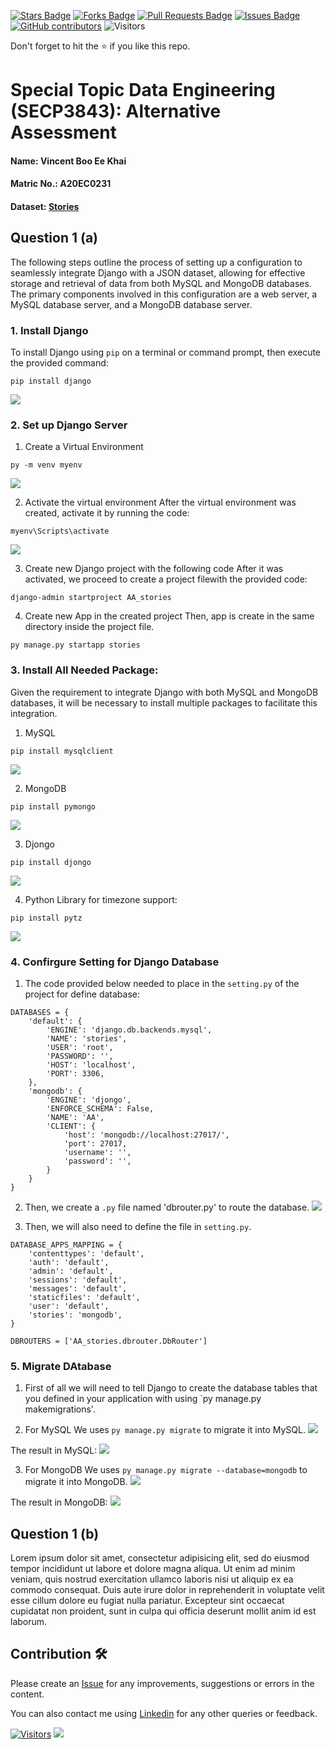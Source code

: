 <a href="https://github.com/drshahizan/SECP3843/stargazers"><img src="https://img.shields.io/github/stars/drshahizan/SECP3843" alt="Stars Badge"/></a>
<a href="https://github.com/drshahizan/SECP3843/network/members"><img src="https://img.shields.io/github/forks/drshahizan/SECP3843" alt="Forks Badge"/></a>
<a href="https://github.com/drshahizan/SECP3843/pulls"><img src="https://img.shields.io/github/issues-pr/drshahizan/SECP3843" alt="Pull Requests Badge"/></a>
<a href="https://github.com/drshahizan/SECP3843/issues"><img src="https://img.shields.io/github/issues/drshahizan/SECP3843" alt="Issues Badge"/></a>
<a href="https://github.com/drshahizan/SECP3843/graphs/contributors"><img alt="GitHub contributors" src="https://img.shields.io/github/contributors/drshahizan/SECP3843?color=2b9348"></a>
![Visitors](https://api.visitorbadge.io/api/visitors?path=https%3A%2F%2Fgithub.com%2Fdrshahizan%2FSECP3843&labelColor=%23d9e3f0&countColor=%23697689&style=flat)


Don't forget to hit the :star: if you like this repo.

# Special Topic Data Engineering (SECP3843): Alternative Assessment

#### Name: Vincent Boo Ee Khai
#### Matric No.: A20EC0231
#### Dataset: [Stories](https://github.com/drshahizan/dataset/tree/main/mongodb/07-stories)

## Question 1 (a)
The following steps outline the process of setting up a configuration to seamlessly integrate Django with a JSON dataset, allowing for effective storage and retrieval of data from both MySQL and MongoDB databases. The primary components involved in this configuration are a web server, a MySQL database server, and a MongoDB database server.

### 1. Install Django
To install Django using `pip` on a terminal or command prompt, then execute the provided command:
```
pip install django
```
<img src="https://github.com/drshahizan/SECP3843/assets/120615951/450f9692-82d7-4369-bfd9-839ad30ab0d5"></img>

### 2. Set up Django Server
1. Create a Virtual Environment
```
py -m venv myenv
```
<img src="https://github.com/drshahizan/SECP3843/assets/120615951/487a673a-93b1-47cc-96ca-3586f83d06a7"></img>

2. Activate the virtual environment
After the virtual environment was created, activate it by running the code:
```
myenv\Scripts\activate
```
<img src="https://github.com/drshahizan/SECP3843/assets/120615951/dd99ae8d-bd7b-4275-a612-ca84e6335554"></img>

3. Create new Django project with the following code
After it was activated, we proceed to create a project filewith the provided code:
```
django-admin startproject AA_stories
```

4. Create new App in the created project
Then, app is create in the same directory inside the project file.
```
py manage.py startapp stories
```

### 3. Install All Needed Package:
Given the requirement to integrate Django with both MySQL and MongoDB databases, it will be necessary to install multiple packages to facilitate this integration.
1. MySQL
```
pip install mysqlclient
```
<img src="https://github.com/drshahizan/SECP3843/assets/120615951/3680612f-d051-47c8-8ffe-9b424f2269c9"></img>

2. MongoDB
```
pip install pymongo
```
<img src="https://github.com/drshahizan/SECP3843/assets/120615951/5dc3e3f0-03e4-4978-a930-cdf3448a8ee3"></img>

3. Djongo
```
pip install djongo
```
<img src="https://github.com/drshahizan/SECP3843/assets/120615951/7b590887-4f7e-4e08-bffc-1b5aa924d6c5"></img>

4. Python Library for timezone support:
```
pip install pytz
```
<img src="https://github.com/drshahizan/SECP3843/assets/120615951/228e7502-4807-4298-8753-62a482cb0669"></img>

### 4. Confirgure Setting for Django Database
1. The code provided below needed to place in the `setting.py` of the project for define database:
```
DATABASES = {
    'default': {
        'ENGINE': 'django.db.backends.mysql',
        'NAME': 'stories',
        'USER': 'root',
        'PASSWORD': '',
        'HOST': 'localhost',
        'PORT': 3306,
    },
    'mongodb': {
        'ENGINE': 'djongo',
        'ENFORCE_SCHEMA': False,
        'NAME': 'AA',
        'CLIENT': {
            'host': 'mongodb://localhost:27017/',
            'port': 27017,
            'username': '',
            'password': '',
        }
    }
}
```

2. Then, we create a `.py` file named 'dbrouter.py' to route the database.
<img src="https://github.com/drshahizan/SECP3843/assets/120615951/17f0087f-e949-4b02-97f8-9237f22afc31"></img>

3. Then, we will also need to define the file in `setting.py`.
```
DATABASE_APPS_MAPPING = {
    'contenttypes': 'default',
    'auth': 'default',
    'admin': 'default',
    'sessions': 'default',
    'messages': 'default',
    'staticfiles': 'default',
    'user': 'default',
    'stories': 'mongodb',
}

DBROUTERS = ['AA_stories.dbrouter.DbRouter']
```


### 5. Migrate DAtabase
1. First of all we will need to tell Django to create the database tables that you defined in your application with using `py manage.py makemigrations'.

2. For MySQL
We uses `py manage.py migrate` to migrate it into MySQL.
<img src="https://github.com/drshahizan/SECP3843/assets/120615951/e50d3c22-5eb0-4caa-8dfb-f8674358f425"></img>

The result in MySQL:
<img src="https://github.com/drshahizan/SECP3843/assets/120615951/975dfc8e-e333-415c-891f-69dfa0fd0be5"></img>

3. For MongoDB
We uses `py manage.py migrate --database=mongodb` to migrate it into MongoDB.
<img src="https://github.com/drshahizan/SECP3843/assets/120615951/003f66a6-0135-4591-9bae-747aeb0fc404"></img>

The result in MongoDB:
<img src="https://github.com/drshahizan/SECP3843/assets/120615951/92454593-9255-4e2c-a41b-7d191c0102f5"></img>

## Question 1 (b)
Lorem ipsum dolor sit amet, consectetur adipisicing elit, sed do eiusmod tempor incididunt ut labore et dolore magna aliqua. Ut enim ad minim veniam, quis nostrud exercitation ullamco laboris nisi ut aliquip ex ea commodo consequat. Duis aute irure dolor in reprehenderit in voluptate velit esse cillum dolore eu fugiat nulla pariatur. Excepteur sint occaecat cupidatat non proident, sunt in culpa qui officia deserunt mollit anim id est laborum.





## Contribution 🛠️
Please create an [Issue](https://github.com/drshahizan/special-topic-data-engineering/issues) for any improvements, suggestions or errors in the content.

You can also contact me using [Linkedin](https://www.linkedin.com/in/drshahizan/) for any other queries or feedback.

[![Visitors](https://api.visitorbadge.io/api/visitors?path=https%3A%2F%2Fgithub.com%2Fdrshahizan&labelColor=%23697689&countColor=%23555555&style=plastic)](https://visitorbadge.io/status?path=https%3A%2F%2Fgithub.com%2Fdrshahizan)
![](https://hit.yhype.me/github/profile?user_id=81284918)


